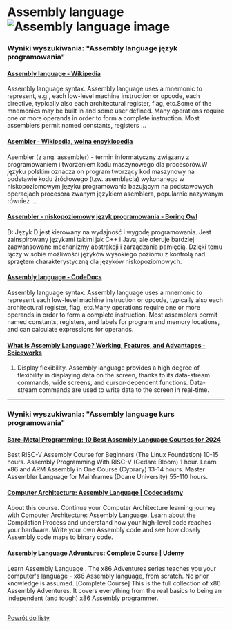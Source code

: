 # Assembly language ![Assembly language image](https://www.tiobe.com/wp-content/themes/tiobe/tiobe-index/images/Assembly_language.png)

### Wyniki wyszukiwania: "Assembly language język programowania" 

#### [Assembly language - Wikipedia](https://en.wikipedia.org/wiki/Assembly_language) 

 Assembly language syntax. Assembly language uses a mnemonic to represent, e.g., each low-level machine instruction or opcode, each directive, typically also each architectural register, flag, etc.Some of the mnemonics may be built in and some user defined. Many operations require one or more operands in order to form a complete instruction. Most assemblers permit named constants, registers ...




#### [Asembler - Wikipedia, wolna encyklopedia](https://pl.wikipedia.org/wiki/Asembler) 

 Asembler (z ang. assembler) - termin informatyczny związany z programowaniem i tworzeniem kodu maszynowego dla procesorów.W języku polskim oznacza on program tworzący kod maszynowy na podstawie kodu źródłowego (tzw. asemblacja) wykonanego w niskopoziomowym języku programowania bazującym na podstawowych operacjach procesora zwanym językiem asemblera, popularnie nazywanym również ...




#### [Assembler - niskopoziomowy język programowania - Boring Owl](https://boringowl.io/blog/assembler-niskopoziomowy-jezyk-programowania) 

 D: Język D jest kierowany na wydajność i wygodę programowania. Jest zainspirowany językami takimi jak C++ i Java, ale oferuje bardziej zaawansowane mechanizmy abstrakcji i zarządzania pamięcią. Dzięki temu łączy w sobie możliwości języków wysokiego poziomu z kontrolą nad sprzętem charakterystyczną dla języków niskopoziomowych.




#### [Assembly language - CodeDocs](https://codedocs.org/what-is/assembly-language) 

 Assembly language syntax. Assembly language uses a mnemonic to represent each low-level machine instruction or opcode, typically also each architectural register, flag, etc.Many operations require one or more operands in order to form a complete instruction. Most assemblers permit named constants, registers, and labels for program and memory locations, and can calculate expressions for operands.




#### [What Is Assembly Language? Working, Features, and Advantages - Spiceworks](https://www.spiceworks.com/tech/tech-general/articles/what-is-assembly-language/) 

 1. Display flexibility. Assembly language provides a high degree of flexibility in displaying data on the screen, thanks to its data-stream commands, wide screens, and cursor-dependent functions. Data-stream commands are used to write data to the screen in real-time.






---

### Wyniki wyszukiwania: "Assembly language kurs programowania" 

#### [Bare-Metal Programming: 10 Best Assembly Language Courses for 2024](https://www.classcentral.com/report/best-assembly-courses/) 

 Best RISC-V Assembly Course for Beginners (The Linux Foundation) 10-15 hours. Assembly Programming With RISC-V (Gedare Bloom) 1 hour. Learn x86 and ARM Assembly in One Course (Cybrary) 13-14 hours. Master Assembler Language for Mainframes (Doane University) 55-110 hours.




#### [Computer Architecture: Assembly Language | Codecademy](https://www.codecademy.com/learn/computer-architecture-assembly-language) 

 About this course. Continue your Computer Architecture learning journey with Computer Architecture: Assembly Language. Learn about the Compilation Process and understand how your high-level code reaches your hardware. Write your own Assembly code and see how closely Assembly code maps to binary code.




#### [Assembly Language Adventures: Complete Course | Udemy](https://www.udemy.com/course/x86-asm-foundations/) 

 Learn Assembly Language . The x86 Adventures series teaches you your computer's language - x86 Assembly language, from scratch. No prior knowledge is assumed. [Complete Course] This is the full collection of x86 Assembly Adventures. It covers everything from the real basics to being an independent (and tough) x86 Assembly programmer.






---

 [Powrót do listy](top20.md)